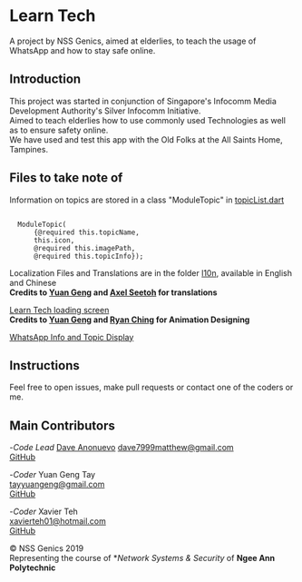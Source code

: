 # Learn Tech

A project by NSS Genics, aimed at elderlies, to teach the usage of WhatsApp and how to stay safe online.

## Introduction

This project was started in conjunction of Singapore's Infocomm Media Development Authority's Silver Infocomm Initiative.  
Aimed to teach elderlies how to use commonly used Technologies as well as to ensure safety online.  
We have used and test this app with the Old Folks at the All Saints Home, Tampines.  

## Files to take note of

Information on topics are stored in a class "ModuleTopic" in [topicList.dart](/lib/WhatsApp/topicList.dart)  
```

  ModuleTopic(
      {@required this.topicName,
      this.icon,
      @required this.imagePath,
      @required this.topicInfo});
```

Localization Files and Translations are in the folder [l10n](/lib/l10n), available in English and Chinese  
__Credits to [Yuan Geng](https://github.com/TayYuanGeng) and [Axel Seetoh]() for translations__  

[Learn Tech loading screen](lib/loadingScreen.dart)  
__Credits to [Yuan Geng](https://github.com/TayYuanGeng) and [Ryan Ching]() for Animation Designing__  

[WhatsApp Info and Topic Display](/lib/WhatsApp)  


## Instructions

Feel free to open issues, make pull requests or contact one of the coders or me.  


## Main Contributors

-_Code Lead_
[Dave Anonuevo](www.daveanonuevo.com)
dave7999matthew@gmail.com  
[GitHub](www.github.com/daveanonuevo)  

-_Coder_
Yuan Geng Tay  
tayyuangeng@gmail.com  
[GitHub](https://github.com/TayYuanGeng)  

-_Coder_
Xavier Teh  
xavierteh01@hotmail.com  
[GitHub](https://github.com/ronaldomole)  


© NSS Genics 2019  
Representing the course of **Network Systems & Security* of __Ngee Ann Polytechnic__  
